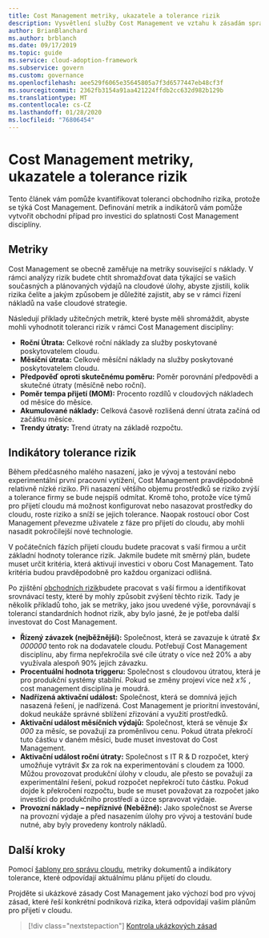 ```yaml
---
title: Cost Management metriky, ukazatele a tolerance rizik
description: Vysvětlení služby Cost Management ve vztahu k zásadám správného řízení v cloudu
author: BrianBlanchard
ms.author: brblanch
ms.date: 09/17/2019
ms.topic: guide
ms.service: cloud-adoption-framework
ms.subservice: govern
ms.custom: governance
ms.openlocfilehash: aee529f6065e35645805a7f3d6577447eb48cf3f
ms.sourcegitcommit: 2362fb3154a91aa421224ffdb2cc632d982b129b
ms.translationtype: MT
ms.contentlocale: cs-CZ
ms.lasthandoff: 01/28/2020
ms.locfileid: "76806454"
---
```

# <a name="cost-management-metrics-indicators-and-risk-tolerance"></a>Cost Management metriky, ukazatele a tolerance rizik

Tento článek vám pomůže kvantifikovat toleranci obchodního rizika, protože se týká Cost Management. Definování metrik a indikátorů vám pomůže vytvořit obchodní případ pro investici do splatnosti Cost Management disciplíny.

## <a name="metrics"></a>Metriky

Cost Management se obecně zaměřuje na metriky související s náklady. V rámci analýzy rizik budete chtít shromažďovat data týkající se vašich současných a plánovaných výdajů na cloudové úlohy, abyste zjistili, kolik rizika čelíte a jakým způsobem je důležité zajistit, aby se v rámci řízení nákladů na vaše cloudové strategie.

Následují příklady užitečných metrik, které byste měli shromáždit, abyste mohli vyhodnotit toleranci rizik v rámci Cost Management disciplíny:

- **Roční Útrata:** Celkové roční náklady za služby poskytované poskytovatelem cloudu.
- **Měsíční útrata:** Celkové měsíční náklady na služby poskytované poskytovatelem cloudu.
- **Předpověď oproti skutečnému poměru:** Poměr porovnání předpovědi a skutečné útraty (měsíčně nebo roční).
- **Poměr tempa přijetí (MOM):** Procento rozdílů v cloudových nákladech od měsíce do měsíce.
- **Akumulované náklady:** Celková časově rozlišená denní útrata začíná od začátku měsíce.
- **Trendy útraty:** Trend útraty na základě rozpočtu.

## <a name="risk-tolerance-indicators"></a>Indikátory tolerance rizik

Během předčasného malého nasazení, jako je vývoj a testování nebo experimentální první pracovní vytížení, Cost Management pravděpodobně relativně nízké riziko. Při nasazení většího objemu prostředků se riziko zvýší a tolerance firmy se bude nejspíš odmítat. Kromě toho, protože více týmů pro přijetí cloudu má možnost konfigurovat nebo nasazovat prostředky do cloudu, roste riziko a sníží se jejich tolerance. Naopak rostoucí obor Cost Management převezme uživatele z fáze pro přijetí do cloudu, aby mohli nasadit pokročilejší nové technologie.

V počátečních fázích přijetí cloudu budete pracovat s vaší firmou a určit základní hodnoty tolerance rizik. Jakmile budete mít směrný plán, budete muset určit kritéria, která aktivují investici v oboru Cost Management. Tato kritéria budou pravděpodobně pro každou organizaci odlišná.

Po zjištění [obchodních rizik](./business-risks.md)budete pracovat s vaší firmou a identifikovat srovnávací testy, které by mohly způsobit zvýšení těchto rizik. Tady je několik příkladů toho, jak se metriky, jako jsou uvedené výše, porovnávají s tolerancí standardních hodnot rizik, aby bylo jasné, že je potřeba další investovat do Cost Management.

- **Řízený závazek (nejběžnější):** Společnost, která se zavazuje k útratě _$x 000000_ tento rok na dodavatele cloudu. Potřebují Cost Management disciplínu, aby firma nepřekročila své cíle útraty o více než 20% a aby využívala alespoň 90% jejich závazku.
- **Procentuální hodnota triggeru:** Společnost s cloudovou útratou, která je pro produkční systémy stabilní. Pokud se změny projeví více než _x%_ , cost management disciplína je moudrá.
- **Nadřízená aktivační událost:** Společnost, která se domnívá jejich nasazená řešení, je nadřízená. Cost Management je prioritní investování, dokud neukáže správné sblížení zřizování a využití prostředků.
- **Aktivační událost měsíčních výdajů:** Společnost, která se věnuje _$x 000_ za měsíc, se považují za proměnlivou cenu. Pokud útrata překročí tuto částku v daném měsíci, bude muset investovat do Cost Management.
- **Aktivační událost roční útraty:** Společnost s IT R & D rozpočet, který umožňuje vytrávit _$x_ za rok na experimentování s cloudem za 1000. Můžou provozovat produkční úlohy v cloudu, ale přesto se považují za experimentální řešení, pokud rozpočet nepřekročí tuto částku. Pokud dojde k překročení rozpočtu, bude se muset považovat za rozpočet jako investici do produkčního prostředí a úzce spravovat výdaje.
- **Provozní náklady – nepříznivé (Neběžné):** Jako společnost se Averse na provozní výdaje a před nasazením úlohy pro vývoj a testování bude nutné, aby byly provedeny kontroly nákladů.

## <a name="next-steps"></a>Další kroky

Pomocí [šablony pro správu cloudu](./template.md), metriky dokumentů a indikátory tolerance, které odpovídají aktuálnímu plánu přijetí do cloudu.

Projděte si ukázkové zásady Cost Management jako výchozí bod pro vývoj zásad, které řeší konkrétní podniková rizika, která odpovídají vašim plánům pro přijetí v cloudu.

> [!div class="nextstepaction"]
> [Kontrola ukázkových zásad](./policy-statements.md)
